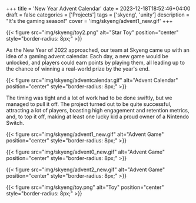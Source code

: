 +++
title = 'New Year Advent Calendar'
date = 2023-12-18T18:52:46+04:00
draft = false
categories = ['Projects']
tags = ['skyeng', 'unity']
description = "It's the gaming season!"
cover = 'img/skyeng/advent1_new.gif'
+++

{{< figure src="img/skyeng/toy2.png" alt="Star Toy" position="center" style="border-radius: 8px;" >}}

As the New Year of 2022 approached, our team at Skyeng came up with an idea of a gaming advent calendar. Each day, a new game would be unlocked, and players could earn points by playing them, all leading up to the chance of winning a real-world prize by the year's end. 

{{< figure src="img/skyeng/adventcalendar.gif" alt="Advent Calendar" position="center" style="border-radius: 8px;" >}}

The timing was tight and a lot of work had to be done swiftly, but we managed to pull it off. The project turned out to be quite successful, attracting a lot of players, boasting high engagement and retention metrics, and, to top it off, making at least one lucky kid a proud owner of a Nintendo Switch.

{{< figure src="img/skyeng/advent1_new.gif" alt="Advent Game" position="center" style="border-radius: 8px;" >}}

{{< figure src="img/skyeng/advent0_new.gif" alt="Advent Game" position="center" style="border-radius: 8px;" >}}

{{< figure src="img/skyeng/advent2_new.gif" alt="Advent Game" position="center" style="border-radius: 8px;" >}}

{{< figure src="img/skyeng/toy.png" alt="Toy" position="center" style="border-radius: 8px;" >}}
